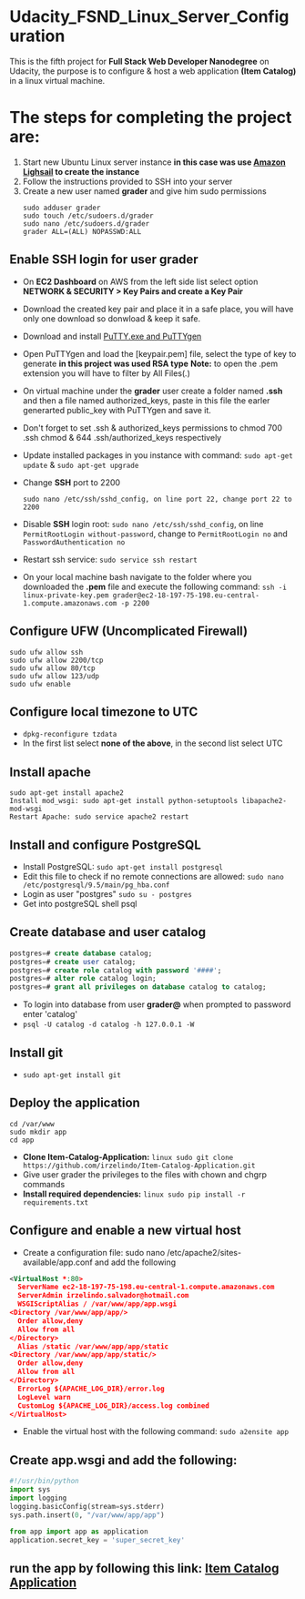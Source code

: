 # Udacity_FSND_Linux_Server_Configuration

This is the fifth project for **Full Stack Web Developer Nanodegree** on Udacity, 
the purpose is to configure & host a web application **(Item Catalog)** in a linux virtual machine.

# The steps for completing the project are:
1.  Start new Ubuntu Linux server instance **in this case was use [Amazon Lighsail](https://aws.amazon.com) to create the instance**
2.  Follow the instructions provided to SSH into your server
3.  Create a new user named **grader** and give him sudo permissions
      ```linux
      sudo adduser grader
      sudo touch /etc/sudoers.d/grader
      sudo nano /etc/sudoers.d/grader
      grader ALL=(ALL) NOPASSWD:ALL
      ```
      
## Enable SSH login for user grader

- On **EC2 Dashboard** on AWS from the left side list select option **NETWORK & SECURITY > Key Pairs and create a Key Pair**
- Download the created key pair and place it in a safe place, you will have only one download so donwload & keep it safe.
- Download and install [PuTTY.exe and PuTTYgen](https://www.chiark.greenend.org.uk/~sgtatham/putty/latest.html)
- Open PuTTYgen and load the [keypair.pem] file, select the type of key to generate **in this project was used RSA type**
  **Note:** to open the .pem extension you will have to filter by All Files(*.*)
- On virtual machine under the **grader** user create a folder named **.ssh** and then a file named authorized_keys, 
  paste in this file the earler generarted public_key with PuTTYgen and save it.
- Don't forget to set .ssh & authorized_keys permissions to chmod 700 .ssh chmod & 644 .ssh/authorized_keys respectively
- Update installed packages in you instance with command: ```sudo apt-get update``` & ```sudo apt-get upgrade```

- Change **SSH** port to 2200
  ```linux
  sudo nano /etc/ssh/sshd_config, on line port 22, change port 22 to 2200
  ```
- Disable **SSH** login root: ```sudo nano /etc/ssh/sshd_config```, on line ```PermitRootLogin without-password```, change to ```PermitRootLogin no```
  and ```PasswordAuthentication no```
- Restart ssh service: ```sudo service ssh restart```
- On your local machine bash navigate to the folder where you downloaded the **.pem** file and execute the following command:
  ```ssh -i linux-private-key.pem grader@ec2-18-197-75-198.eu-central-1.compute.amazonaws.com -p 2200```

## Configure UFW **(Uncomplicated Firewall)**
```linux
sudo ufw allow ssh
sudo ufw allow 2200/tcp
sudo ufw allow 80/tcp
sudo ufw allow 123/udp
sudo ufw enable
```

## Configure local timezone to UTC

- ```dpkg-reconfigure tzdata```
- In the first list select **none of the above**, in the second list select UTC

## Install apache
```linux
sudo apt-get install apache2
Install mod_wsgi: sudo apt-get install python-setuptools libapache2-mod-wsgi
Restart Apache: sudo service apache2 restart
```

## Install and configure PostgreSQL

- Install PostgreSQL: ```sudo apt-get install postgresql```
- Edit this file to check if no remote connections are allowed: ```sudo nano /etc/postgresql/9.5/main/pg_hba.conf```
- Login as user "postgres" ```sudo su - postgres```
- Get into postgreSQL shell psql

## Create database and user catalog
```sql
postgres=# create database catalog;
postgres=# create user catalog;
postgres=# create role catalog with password '####';
postgres=# alter role catalog login;
postgres=# grant all privileges on database catalog to catalog;
```
- To login into database from user **grader@** when prompted to password enter 'catalog'
- ```psql -U catalog -d catalog -h 127.0.0.1 -W```

## Install git
- ```sudo apt-get install git```

## Deploy the application
```linux
cd /var/www
sudo mkdir app
cd app
```
- **Clone Item-Catalog-Application:** ```linux sudo git clone https://github.com/irzelindo/Item-Catalog-Application.git```
- Give user grader the privileges to the files with chown and chgrp commands
- **Install required dependencies:** ```linux sudo pip install -r requirements.txt```

## Configure and enable a new virtual host
- Create a configuration file: sudo nano /etc/apache2/sites-available/app.conf and add the following
```xml
<VirtualHost *:80>
  ServerName ec2-18-197-75-198.eu-central-1.compute.amazonaws.com
  ServerAdmin irzelindo.salvador@hotmail.com
  WSGIScriptAlias / /var/www/app/app.wsgi
<Directory /var/www/app/app/>
  Order allow,deny
  Allow from all
</Directory>
  Alias /static /var/www/app/app/static
<Directory /var/www/app/app/static/>
  Order allow,deny
  Allow from all
</Directory>
  ErrorLog ${APACHE_LOG_DIR}/error.log
  LogLevel warn
  CustomLog ${APACHE_LOG_DIR}/access.log combined
</VirtualHost>
```
- Enable the virtual host with the following command: ```sudo a2ensite app```

## Create app.wsgi and add the following:

```python
#!/usr/bin/python
import sys
import logging
logging.basicConfig(stream=sys.stderr)
sys.path.insert(0, "/var/www/app/app")

from app import app as application
application.secret_key = 'super_secret_key'
```

## run the app by following this link: [Item Catalog Application](http://ec2-18-197-75-198.eu-central-1.compute.amazonaws.com)

    
